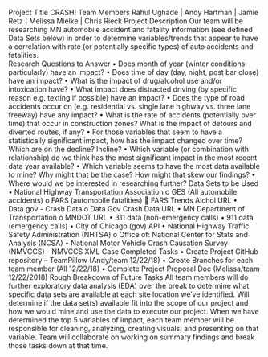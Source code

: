 Project Title
CRASH! 
Team Members
Rahul Ughade  |  Andy Hartman  |  Jamie Retz  |  Melissa Mielke  | Chris Rieck
Project Description
Our team will be researching MN automobile accident and fatality information (see defined Data Sets below) in order to determine variables/trends that appear to have a correlation with rate (or potentially specific types) of auto accidents and fatalities.  
Research Questions to Answer
•	Does month of year (winter conditions particularly) have an impact?
•	Does time of day (day, night, post bar close) have an impact?
•	What is the impact of drug/alcohol use and/or intoxication have?
•	What impact does distracted driving (by specific reason e.g. texting if possible) have an impact?
•	Does the type of road accidents occur on (e.g. residential vs. single lane highway vs. three lane freeway) have any impact?
•	What is the rate of accidents (potentially over time) that occur in construction zones?  What is the impact of detours and diverted routes, if any?
•	For those variables that seem to have a statistically significant impact, how has the impact changed over time?  Which are on the decline?  Incline?
•	Which variable (or combination with relationship) do we think has the most significant impact in the most recent data year available?
•	Which variable seems to have the most data available to mine?  Why might that be the case?  How might that skew our findings?
•	Where would we be interested in researching further?
Data Sets to be Used
•	National Highway Transportation Association
o	GES (All automobile accidents)
o	FARS (automobile fatalities) 
	FARS Trends Alchol URL
•	Data.gov  - Crash Data
o	Data Gov Crash Data URL
•	MN Department of Transportation
o	MNDOT URL
•	311 data (non-emergency calls)
•	911 data (emergency calls)
•	City of Chicago (gov) API
•	National Highway Traffic Safety Administration (NHTSA)
o	Office of:  National Center for Stats and Analysis (NCSA)
•	National Motor Vehicle Crash Causation Survey (NMVCCS) - NMVCCS XML Case 
Completed Tasks
•	Create Project GitHub repository – TeamPillow (Andy/team 12/22/18)
•	Create Branches for each team member  (All 12/22/18)
•	Complete Project Proposal Doc (Melissa/team 12/22/2018)
Rough Breakdown of Future Tasks
All team members will do further exploratory data analysis (EDA) over the break to determine what specific data sets are available at each site location we’ve identified.  Will determine if the data set(s) available fit into the scope of our project and how we would mine and use the data to execute our project.
When we have determined the top 5 variables of impact, each team member will be responsible for cleaning, analyzing, creating visuals, and presenting on that variable.
Team will collaborate on working on summary findings and break those tasks down at that time.

